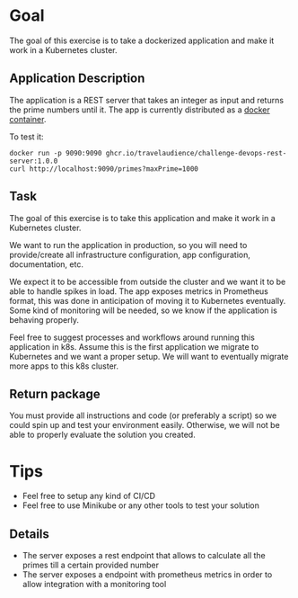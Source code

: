 # Goal

The goal of this exercise is to take a dockerized application and make it work in a Kubernetes cluster.

## Application Description

The application is a REST server that takes an integer as input and returns the prime numbers until it.
The app is currently distributed as a [docker container](https://github.com/orgs/travelaudience/packages/container/challenge-devops-rest-server/50705).

To test it:
```
docker run -p 9090:9090 ghcr.io/travelaudience/challenge-devops-rest-server:1.0.0
curl http://localhost:9090/primes?maxPrime=1000
```

## Task
The goal of this exercise is to take this application and make it work in a Kubernetes cluster.

We want to run the application in production, so you will need to provide/create all infrastructure configuration, app configuration, documentation, etc.

We expect it to be accessible from outside the cluster and we want it to be able to handle spikes in load.
The app exposes metrics in Prometheus format, this was done in anticipation of moving it to Kubernetes eventually.
Some kind of monitoring will be needed, so we know if the application is behaving properly.

Feel free to suggest processes and workflows around running this application in k8s. Assume this is the first application we migrate to Kubernetes and we want a proper setup. We will want to eventually migrate more apps to this k8s cluster.

## Return package
You must provide all instructions and code (or preferably a script) so we could spin up and test your environment easily.
Otherwise, we will not be able to properly evaluate the solution you created.

# Tips
- Feel free to setup any kind of CI/CD
- Feel free to use Minikube or any other tools to test your solution

## Details
* The server exposes a rest endpoint that allows to calculate all the primes till a certain provided number
* The server exposes a endpoint with prometheus metrics in order to allow integration with a monitoring tool
